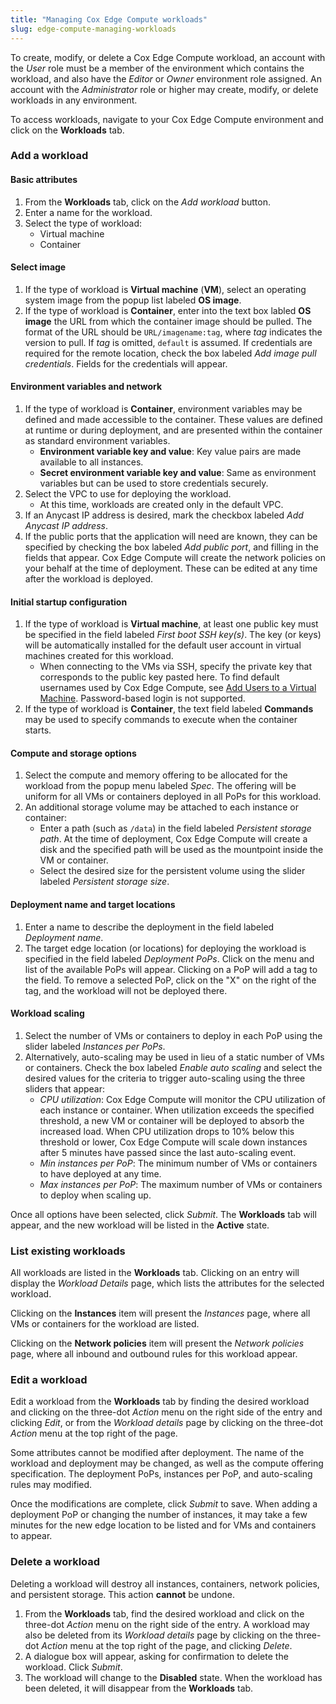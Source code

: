 ```yaml
---
title: "Managing Cox Edge Compute workloads"
slug: edge-compute-managing-workloads
---
```



<!-- General note:  UI changes have been made for hiding the optional attributes as well as for displaying the Anycast IP.  I need to go back and update the articles for these changes, both languages. -->

To create, modify, or delete a Cox Edge Compute workload, an account with the *User* role must be a member of the environment which contains the workload, and also have the *Editor* or *Owner* environment role assigned.  An account with the *Administrator* role or higher may create, modify, or delete workloads in any environment.

To access workloads, navigate to your Cox Edge Compute environment and click on the **Workloads** tab.

### Add a workload

#### Basic attributes

1. From the **Workloads** tab, click on the *Add workload* button.
1. Enter a name for the workload.
1. Select the type of workload:
   - Virtual machine
   - Container

#### Select image

1. If the type of workload is **Virtual machine** (**VM**), select an operating system image from the popup list labeled **OS image**.
1. If the type of workload is **Container**, enter into the text box labled **OS image** the URL from which the container image should be pulled.  The format of the URL should be `URL/imagename:tag`, where *tag* indicates the version to pull. If *tag* is omitted, `default` is assumed.  If credentials are required for the remote location, check the box labeled *Add image pull credentials*.  Fields for the credentials will appear.

#### Environment variables and network

1. If the type of workload is **Container**, environment variables may be defined and made accessible to the container.  These values are defined at runtime or during deployment, and are presented within the container as standard environment variables. <!-- The SP// docs seem to indicate that environment variables are available to both containers and to instances.  Also, how can multiple variables be defined in the Web UI? -->
   - **Environment variable key and value**:  Key value pairs are made available to all instances.  
   - **Secret environment variable key and value**: Same as environment variables but can be used to store credentials securely.
1. Select the VPC to use for deploying the workload.
   - At this time, workloads are created only in the default VPC.
1. If an Anycast IP address is desired, mark the checkbox labeled *Add Anycast IP address*.
1. If the public ports that the application will need are known, they can be specified by checking the box labeled *Add public port*, and filling in the fields that appear.  Cox Edge Compute will create the network policies on your behalf at the time of deployment.  These can be edited at any time after the workload is deployed.

#### Initial startup configuration

1. If the type of workload is **Virtual machine**, at least one public key must be specified in the field labeled *First boot SSH key(s)*.  The key (or keys) will be automatically installed for the default user account in virtual machines created for this workload.
   - When connecting to the VMs via SSH, specify the private key that corresponds to the public key pasted here.  To find default usernames used by Cox Edge Compute, see [Add Users to a Virtual Machine](https://support.stackpath.com/hc/en-us/articles/360025308732-Add-Users-to-a-Virtual-Machine).  Password-based login is not supported. <!-- This is important info but needs to be put into a Cox-branded page -->
1. If the type of workload is **Container**, the text field labeled **Commands** may be used to specify commands to execute when the container starts. <!-- Docs say that multiple commands can be given, how are they separated, semi-colon? Comma-separated?  The API docs seem to indicate an array. -->

#### Compute and storage options

1. Select the compute and memory offering to be allocated for the workload from the popup menu labeled *Spec*.  The offering will be uniform for all VMs or containers deployed in all PoPs for this workload.
1. An additional storage volume may be attached to each instance or container:
   - Enter a path (such as `/data`) in the field labeled *Persistent storage path*.  At the time of deployment, Cox Edge Compute will create a disk and the specified path will be used as the mountpoint inside the VM or container.
   - Select the desired size for the persistent volume using the slider labeled *Persistent storage size*.

#### Deployment name and target locations

1. Enter a name to describe the deployment in the field labeled *Deployment name*.
1. The target edge location (or locations) for deploying the workload is specified in the field labeled *Deployment PoPs*.  Click on the menu and list of the available PoPs will appear.  Clicking on a PoP will add a tag to the field.  To remove a selected PoP, click on the "X" on the right of the tag, and the workload will not be deployed there.

#### Workload scaling

1. Select the number of VMs or containers to deploy in each PoP using the slider labeled *Instances per PoPs*.
1. Alternatively, auto-scaling may be used in lieu of a static number of VMs or containers.  Check the box labeled *Enable auto scaling* and select the desired values for the criteria to trigger auto-scaling using the three sliders that appear:
   - *CPU utilization*: Cox Edge Compute will monitor the CPU utilization of each instance or container.  When utilization exceeds the specified threshold, a new VM or container will be deployed to absorb the increased load.  When CPU utilization drops to 10% below this threshold or lower, Cox Edge Compute will scale down instances after 5 minutes have passed since the last auto-scaling event.
   - *Min instances per PoP*: The minimum number of VMs or containers to have deployed at any time.
   - *Max instances per PoP*: The maximum number of VMs or containers to deploy when scaling up.

Once all options have been selected, click *Submit*. The **Workloads** tab will appear, and the new workload will be listed in the **Active** state.

### List existing workloads

All workloads are listed in the **Workloads** tab.  Clicking on an entry will display the *Workload Details* page, which lists the attributes for the selected workload.

Clicking on the **Instances** item will present the *Instances* page, where all VMs or containers for the workload are listed.  <!-- See [Stackpath: Working with instances](stackpath-working-with-instances.md). -->

Clicking on the **Network policies** item will present the *Network policies* page, where all inbound and outbound rules for this workload appear.  <!-- See [Stackpath: Network policies](stackpath-network-policies.md). -->

### Edit a workload

Edit a workload from the **Workloads** tab by finding the desired workload and clicking on the three-dot *Action* menu on the right side of the entry and clicking *Edit*, or from the *Workload details* page by clicking on the three-dot *Action* menu at the top right of the page.

Some attributes cannot be modified after deployment. The name of the workload and deployment may be changed, as well as the compute offering specification.  The deployment PoPs, instances per PoP, and auto-scaling rules may modified.

Once the modifications are complete, click *Submit* to save.  When adding a deployment PoP or changing the number of instances, it may take a few minutes for the new edge location to be listed and for VMs and containers to appear.

### Delete a workload

Deleting a workload will destroy all instances, containers, network policies, and persistent storage.  This action **cannot** be undone.

1. From the **Workloads** tab, find the desired workload and click on the three-dot *Action* menu on the right side of the entry.  A workload may also be deleted from its *Workload details* page by clicking on the three-dot *Action* menu at the top right of the page, and clicking *Delete*.
1. A dialogue box will appear, asking for confirmation to delete the workload.  Click *Submit*.
1. The workload will change to the **Disabled** state.  When the workload has been deleted, it will disappear from the **Workloads** tab.

<!-- ### External links

[Add Users to a Virtual Machine](https://support.stackpath.com/hc/en-us/articles/360025308732-Add-Users-to-a-Virtual-Machine)

-->
